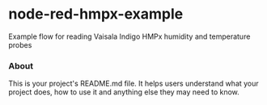 node-red-hmpx-example
=====================

Example flow for reading Vaisala Indigo HMPx humidity and temperature probes

### About

This is your project's README.md file. It helps users understand what your
project does, how to use it and anything else they may need to know.